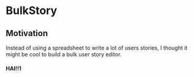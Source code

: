 # BulkStory

## Motivation

Instead of using a spreadsheet to write a lot of users stories, I thought it might be cool to build a bulk user story editor.

#### HAI!!1
